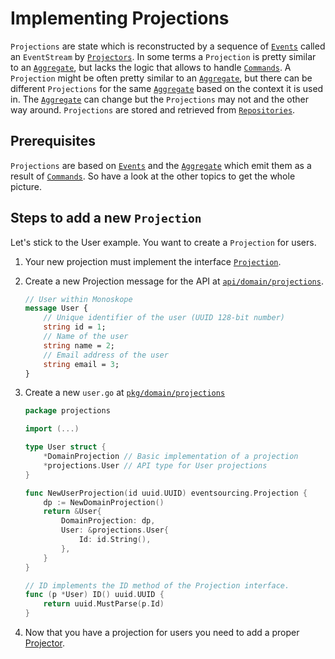 # Implementing Projections

`Projections` are state which is reconstructed by a sequence of [`Events`](01-events.md) called an `EventStream` by [`Projectors`](05-projectors.md).
In some terms a `Projection` is pretty similar to an [`Aggregate`](03-aggregates.md), but lacks the logic that allows to handle [`Commands`](02-commands.md).
A `Projection` might be often pretty similar to an [`Aggregate`](03-aggregates.md), but there can be different `Projections` for the same [`Aggregate`](03-aggregates.md) based on the context it is used in.
The [`Aggregate`](03-aggregates.md) can change but the `Projections` may not and the other way around.
`Projections` are stored and retrieved from [`Repositories`](06-repositories.md).

## Prerequisites

`Projections` are based on [`Events`](01-events.md)  and the [`Aggregate`](03-aggregates.md) which emit them as a result of [`Commands`](02-commands.md).
So have a look at the other topics to get the whole picture.

## Steps to add a new `Projection`

Let's stick to the User example. You want to create a `Projection` for users.

1. Your new projection must implement the interface [`Projection`](../../pkg/eventsourcing/projection.go).

1. Create a new Projection message for the API at [`api/domain/projections`](../../api/domain/projections).

    ```protobuf
    // User within Monoskope
    message User {
        // Unique identifier of the user (UUID 128-bit number)
        string id = 1;
        // Name of the user
        string name = 2;
        // Email address of the user
        string email = 3;
    }
    ```

1. Create a new `user.go` at [`pkg/domain/projections`](../../pkg/domain/projections)

    ```go
    package projections

    import (...)

    type User struct {
        *DomainProjection // Basic implementation of a projection
        *projections.User // API type for User projections
    }

    func NewUserProjection(id uuid.UUID) eventsourcing.Projection {
        dp := NewDomainProjection()
        return &User{
            DomainProjection: dp,
            User: &projections.User{
                Id: id.String(),
            },
        }
    }

    // ID implements the ID method of the Projection interface.
    func (p *User) ID() uuid.UUID {
        return uuid.MustParse(p.Id)
    }
    ```

1. Now that you have a projection for users you need to add a proper [Projector](05-projectors.md).
